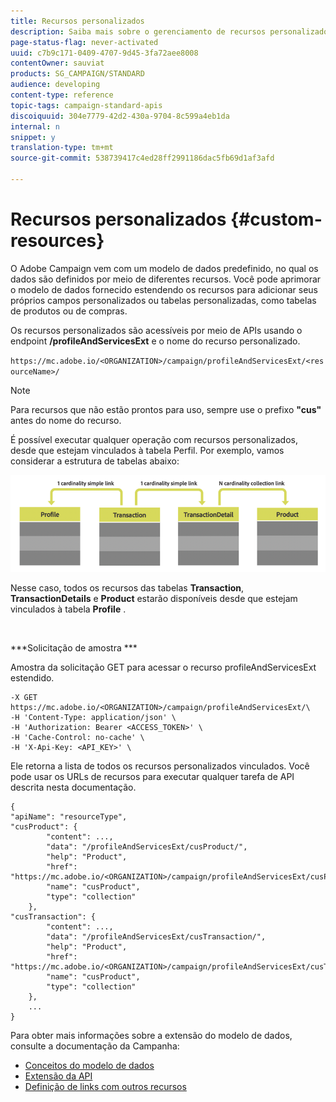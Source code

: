 ```yaml
---
title: Recursos personalizados
description: Saiba mais sobre o gerenciamento de recursos personalizados com APIs/
page-status-flag: never-activated
uuid: c7b9c171-0409-4707-9d45-3fa72aee8008
contentOwner: sauviat
products: SG_CAMPAIGN/STANDARD
audience: developing
content-type: reference
topic-tags: campaign-standard-apis
discoiquuid: 304e7779-42d2-430a-9704-8c599a4eb1da
internal: n
snippet: y
translation-type: tm+mt
source-git-commit: 538739417c4ed28ff2991186dac5fb69d1af3afd

---
```



# Recursos personalizados {#custom-resources}

O Adobe Campaign vem com um modelo de dados predefinido, no qual os dados são definidos por meio de diferentes recursos. Você pode aprimorar o modelo de dados fornecido estendendo os recursos para adicionar seus próprios campos personalizados ou tabelas personalizadas, como tabelas de produtos ou de compras.

Os recursos personalizados são acessíveis por meio de APIs usando o endpoint **/profileAndServicesExt** e o nome do recurso personalizado.

`https://mc.adobe.io/<ORGANIZATION>/campaign/profileAndServicesExt/<resourceName>/`

>[!NOTE]
>
>Para recursos que não estão prontos para uso, sempre use o prefixo <b>&quot;cus&quot;</b> antes do nome do recurso.

É possível executar qualquer operação com recursos personalizados, desde que estejam vinculados à tabela Perfil. Por exemplo, vamos considerar a estrutura de tabelas abaixo:

![texto alternativo](assets/cusresources.png)

Nesse caso, todos os recursos das tabelas **Transaction**, **TransactionDetails** e **Product** estarão disponíveis desde que estejam vinculados à tabela **Profile** .

<br/>

***Solicitação de amostra ***

Amostra da solicitação GET para acessar o recurso profileAndServicesExt estendido.

```
-X GET https://mc.adobe.io/<ORGANIZATION>/campaign/profileAndServicesExt/\
-H 'Content-Type: application/json' \
-H 'Authorization: Bearer <ACCESS_TOKEN>' \
-H 'Cache-Control: no-cache' \
-H 'X-Api-Key: <API_KEY>' \
```

Ele retorna a lista de todos os recursos personalizados vinculados. Você pode usar os URLs de recursos para executar qualquer tarefa de API descrita nesta documentação.

```
{
"apiName": "resourceType",
"cusProduct": {
        "content": ...,
        "data": "/profileAndServicesExt/cusProduct/",
        "help": "Product",
        "href": "https://mc.adobe.io/<ORGANIZATION>/campaign/profileAndServicesExt/cusProduct/metadata",
        "name": "cusProduct",
        "type": "collection"
    },
"cusTransaction": {
        "content": ...,
        "data": "/profileAndServicesExt/cusTransaction/",
        "help": "Product",
        "href": "https://mc.adobe.io/<ORGANIZATION>/campaign/profileAndServicesExt/cusTransaction/metadata",
        "name": "cusProduct",
        "type": "collection"
    },
    ...
}
```

Para obter mais informações sobre a extensão do modelo de dados, consulte a documentação da Campanha:

* [Conceitos do modelo de dados](../../developing/using/data-model-concepts.md)
* [Extensão da API](../../developing/using/about-extending-the-api.md)
* [Definição de links com outros recursos](https://helpx.adobe.com/campaign/standard/developing/using/configuring-the-resource-s-data-structure.html#defining-links-with-other-resources)
